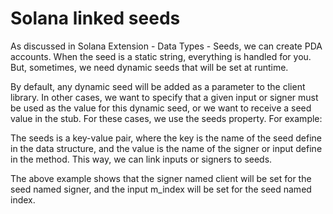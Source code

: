 # Solana linked seeds

As discussed in Solana Extension - Data Types - Seeds, we can create PDA accounts. When the seed is a static string,
everything is handled for you. But, sometimes, we need dynamic seeds that will be set at runtime.

By default, any dynamic seed will be added as a parameter to the client library. In other cases, we want to specify that
a given input or signer must be used as the value for this dynamic seed, or we want to receive a seed value in the stub.
For these cases, we use the seeds property. For example:

The seeds is a key-value pair, where the key is the name of the seed define in the data structure, and the value is the
name of the signer or input define in the method. This way, we can link inputs or signers to seeds.

The above example shows that the signer named client will be set for the seed named signer, and the input m_index will
be set for the seed named index.